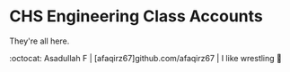 # CHS Engineering Class Accounts

They're all here.

:octocat:
Asadullah F | [afaqirz67]github.com/afaqirz67 | I like wrestling :wrestling: 
